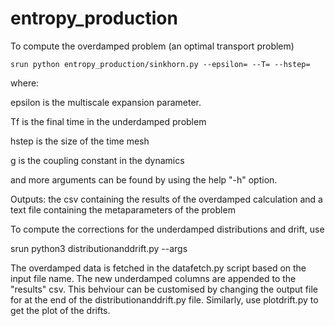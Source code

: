 # entropy_production

To compute the overdamped problem (an optimal transport problem)
```
srun python entropy_production/sinkhorn.py --epsilon= --T= --hstep=
```

where:

epsilon is the multiscale expansion parameter. 

Tf is the final time in the underdamped problem

hstep is the size of the time mesh

g is the coupling constant in the dynamics 

and more arguments can be found by using the help "-h" option.

Outputs: the csv containing the results of the overdamped calculation and a text file containing the metaparameters of the problem

To compute the corrections for the underdamped distributions and drift, use

srun python3 distributionanddrift.py --args

The overdamped data is fetched in the datafetch.py script based on the input file name. The new underdamped columns are appended to the "results" csv. This behviour can be customised by changing the output file for at the end of the distributionanddrift.py file. Similarly, use plotdrift.py to get the plot of the drifts.



